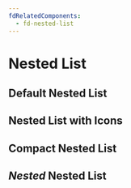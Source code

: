```yaml
---
fdRelatedComponents:
  - fd-nested-list
---
```


# Nested List

## Default Nested List

<d-example name="default">
</d-example>

## Nested List with Icons

<d-example name="icons">
</d-example>

## Compact Nested List

<d-example name="compact-with-icons">
</d-example>

## *Nested* Nested List

<d-example name="nested">
</d-example>


